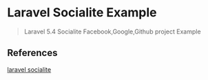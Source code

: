 
# Laravel Socialite Example

> Laravel 5.4 Socialite Facebook,Google,Github project Example


## References
 [laravel socialite](https://github.com/laravel/socialite)
